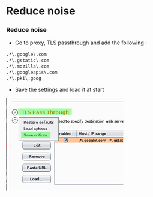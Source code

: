 # Reduce noise

### Reduce noise

* Go to proxy, TLS passthrough and add the following :

```text
.*\.google\.com 
.*\.gstatic\.com
.*\.mozilla\.com
.*\.googleapis\.com
.*\.pki\.goog
```

* Save the settings and load it at start

![](../../../.gitbook/assets/image%20%2836%29.png)

